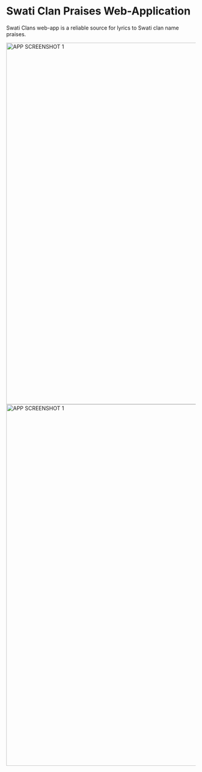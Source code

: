 # Swati Clan Praises Web-Application

Swati Clans web-app is a reliable source for lyrics to Swati clan name praises. 

<img width="960" alt="APP SCREENSHOT 1" src="https://github.com/NMDlamini/EswaClansApp-/assets/77834150/a18e1133-4738-40b3-a6a5-abcfb048f710">

<img width="960" alt="APP SCREENSHOT 1" src="https://github.com/NMDlamini/EswaClansApp-/assets/77834150/ddc9eb11-bba9-4d47-aaff-9e2790d3bff2">
